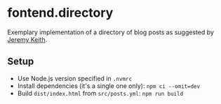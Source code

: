 # fontend.directory

Exemplary implementation of a directory of blog posts as suggested by [Jeremy Keith](https://adactio.com/journal/21278).

## Setup

- Use Node.js version specified in `.nvmrc`
- Install dependencies (it's a single one only): `npm ci --omit=dev`
- Build `dist/index.html` from `src/posts.yml`: `npm run build`
